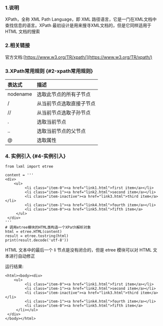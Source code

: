 ### 1.说明

XPath，全称 XML Path Language，即 XML 路径语言，它是一门在XML文档中查找信息的语言。XPath 最初设计是用来搜寻XML文档的，但是它同样适用于 HTML 文档的搜索

### 2.相关链接

官方文档:[https://www.w3.org/TR/xpath/](https://www.w3.org/TR/xpath/)

### 3.XPath常用规则 {#2-xpath常用规则}

| 表达式 | 描述 |
| :--- | :--- |
| nodename | 选取此节点的所有子节点 |
| / | 从当前节点选取直接子节点 |
| // | 从当前节点选取子孙节点 |
| . | 选取当前节点 |
| .. | 选取当前节点的父节点 |
| @ | 选取属性 |

### 4. 实例引入 {#4-实例引入}

```
from lxml import etree

content = '''
<div>
    <ul>
         <li class="item-0"><a href="link1.html">first item</a></li>
         <li class="item-1"><a href="link2.html">second item</a></li>
         <li class="item-inactive"><a href="link3.html">third item</a></li>
         <li class="item-1"><a href="link4.html">fourth item</a></li>
         <li class="item-0"><a href="link5.html">fifth item</a>
     </ul>
 </div>
'''
# 调用etree模块的HTML类构造一个XPath解析对象
html = etree.HTML(content)
result = etree.tostring(html)
print(result.decode('utf-8'))
```

HTML 文本中的最后一个 li 节点是没有闭合的，但是 etree 模块可以对 HTML 文本进行自动修正

运行结果:

```
<html><body><div>
    <ul>
         <li class="item-0"><a href="link1.html">first item</a></li>
         <li class="item-1"><a href="link2.html">second item</a></li>
         <li class="item-inactive"><a href="link3.html">third item</a></li>
         <li class="item-1"><a href="link4.html">fourth item</a></li>
         <li class="item-0"><a href="link5.html">fifth item</a>
     </li></ul>
 </div>
</body></html>
```



